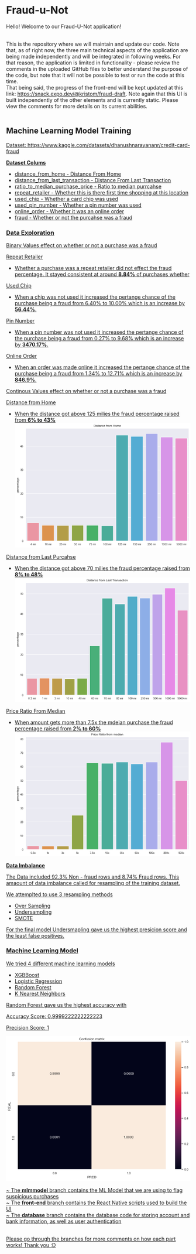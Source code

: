 # Fraud-u-Not

Hello! Welcome to our Fraud-U-Not application! <br /><br />

This is the repository where we will maintain and update our code. Note that, as of right now, the three main technical aspects of the application are being made independently and will be integrated in following weeks. For that reason, the application is limited in functionality - please review the comments in the uploaded GitHub files to better understand the purpose of the code, but note that it will not be possible to test or run the code at this time. <br />
That being said, the progress of the front-end will be kept updated at this link: https://snack.expo.dev/@kristom/fraud-draft. Note again that this UI is built independently of the other elements and is currently static. Please view the comments for more details on its current abilities. <br /><br />

## Machine Learning Model Training

<u>Dataset: https://www.kaggle.com/datasets/dhanushnarayananr/credit-card-fraud<u/> 

<b>Dataset Colums</b>
* distance_from_home - Distance From Home
* distance_from_last_transaction - Distance From Last Transaction
* ratio_to_median_purchase_price - Ratio to median purrcahse
* repeat_retailer - Whether this is there first time shopping at this location
* used_chip - Whether a card chip was used
* used_pin_number - Whether a pin number was used
* online_order - Whether it was an online order
* fraud - Whether or not the purcahse was a fraud

### Data Exploration

<ins>Binary Values effect on whether or not a purchase was a fraud</ins>

Repeat Retailer
* Whether a purchase was a repeat retailer did not effect the fraud percentage. It stayed consistent at around <b>8.84%</b> of purchases whether

Used Chip
* When a chip was not used it increased the pertange chance of the purchase being a fraud from 6.40% to 10.00% which is an increase by <b>56.44%</b>.

Pin Number
* When a pin number was not used it increased the pertange chance of the purchase being a fraud from 0.27% to 9.68% which is an increase by <b>3470.17%</b>.

Online Order
* When an order was made online it increased the pertange chance of the purchase being a fraud from 1.34% to 12.71% which is an increase by <b>846.9%</b>.


<ins>Continous Values effect on whether or not a purchase was a fraud</ins>

Distance from Home
* When the distance got above 125 milies the fraud percentage raised from <b>6% to 43%</b>
![Distance from Home Graph](gitImages/homeDistanceGraph.png?raw=true "Title")

Distance from Last Purcahse
* When the distance got above 70 milies the fraud percentage raised from <b>8% to 48%</b>
![Distance from Last Purcahse Graph](gitImages/distanceLastTran.png?raw=true "Title")

Price Ratio From Median
* When amount gets more than 7.5x the mdeian purchase the fraud percentage raised from <b>2% to 60%</b>
![Price Ratio From Median Graph](gitImages/ratioFromMedian.png?raw=true "Title")

  
<b>Data Imbalance</b>
  
The Data included 92.3% Non - fraud rows and 8.74% Fraud rows. This amaount of data imbalance called for resampling of the training dataset. 
  
We attemplted to use 3 resampling methods
  * Over Sampling
  * Undersampling
  * SMOTE

  For the final model <ins>Undersmapling</ins> gave us the highest presicion score and the least false positives.
  
  
### Machine Learning Model
  
We tried 4 different machine learning models
  * XGBBoost
  * Logistic Regression
  * Random Forest
  * K Nearest Neighbors

<ins> Random Forest </ins> gave us the highest accuracy with 
  
Accuracy Score: 0.9999222222222223

Precision Score: 1

![Price Ratio From Median Graph](gitImages/ranForesteatmap.png?raw=true "Title")

  
  
  
  
  
~ The <b>mlmmodel</b> branch contains the ML Model that we are using to flag suspicious purchases <br />
~ The <b>front-end</b> branch contains the React Native scripts used to build the UI <br />
~ The <b>database</b> branch contains the database code for storing account and bank information, as well as user authentication <br /><br />

Please go through the branches for more comments on how each part works! Thank you :D

